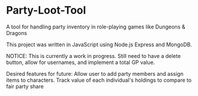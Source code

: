 # Party-Loot-Tool
A tool for handling party inventory in role-playing games like Dungeons &amp; Dragons

This project was written in JavaScript using Node.js Express and MongoDB.

NOTICE: This is currently a work in progress. Still need to have a delete button,
allow for usernames, and implement a total GP value.

Desired features for future:
Allow user to add party members and assign items to characters.
Track value of each individual's holdings to compare to fair party share
